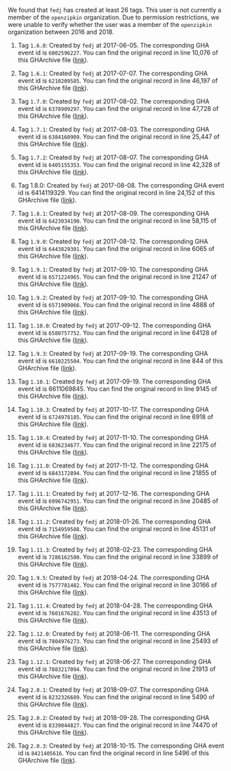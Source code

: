 We found that `fedj` has created at least 26 tags. This user is not currently a member of the `openzipkin` organization. Due to permission restrictions, we were unable to verify whether the user was a member of the `openzipkin` organization between 2016 and 2018. 

1. Tag `1.6.0`: Created by `fedj` at 2017-06-05. The corresponding GHA event id is `6002596227`. You can find the original record in line 10,076 of this GHArchive file ([link](https://data.gharchive.org/2017-06-05-13.json.gz)).

2. Tag `1.6.1`: Created by `fedj` at 2017-07-07. The corresponding GHA event id is `6210209585`. You can find the original record in line 46,197 of this GHArchive file ([link](https://data.gharchive.org/2017-07-07-7.json.gz)).

3. Tag `1.7.0`: Created by `fedj` at 2017-08-02. The corresponding GHA event id is `6378909297`. You can find the original record in line 47,728 of this GHArchive file ([link](https://data.gharchive.org/2017-08-02-13.json.gz)).

4. Tag `1.7.1`: Created by `fedj` at 2017-08-03. The corresponding GHA event id is `6384160909`. You can find the original record in line 25,447 of this GHArchive file ([link](https://data.gharchive.org/2017-08-03-3.json.gz)).

5. Tag `1.7.2`: Created by `fedj` at 2017-08-07. The corresponding GHA event id is `6405155353`. You can find the original record in line 42,328 of this GHArchive file ([link](https://data.gharchive.org/2017-08-07-6.json.gz)).

6. Tag 1.8.0: Created by `fedj` at 2017-08-08. The corresponding GHA event id is 6414119329. You can find the original record in line 24,152 of this GHArchive file ([link](https://data.gharchive.org/2017-08-08-9.json.gz)).

7. Tag `1.8.1`: Created by `fedj` at 2017-08-09. The corresponding GHA event id is `6423034190`. You can find the original record in line 58,115 of this GHArchive file ([link](https://data.gharchive.org/2017-08-09-9.json.gz)).

8. Tag `1.9.0`: Created by `fedj` at 2017-08-12. The corresponding GHA event id is `6443829301`. You can find the original record in line 6065 of this GHArchive file ([link](https://data.gharchive.org/2017-08-12-1.json.gz)).

9. Tag `1.9.1`: Created by `fedj` at 2017-09-10. The corresponding GHA event id is `6571224965`. You can find the original record in line 21247 of this GHArchive file ([link](https://data.gharchive.org/2017-09-10-11.json.gz)).

10. Tag `1.9.2`: Created by `fedj` at 2017-09-10. The corresponding GHA event id is `6571909066`. You can find the original record in line 4888 of this GHArchive file ([link](https://data.gharchive.org/2017-09-10-20.json.gz)).

11. Tag `1.10.0`: Created by `fedj` at 2017-09-12. The corresponding GHA event id is `6580757752`. You can find the original record in line 64128 of this GHArchive file ([link](https://data.gharchive.org/2017-09-12-15.json.gz)).

12. Tag `1.9.3`: Created by `fedj` at 2017-09-19. The corresponding GHA event id is `6610225504`. You can find the original record in line 844 of this GHArchive file ([link](https://data.gharchive.org/2017-09-19-17.json.gz)).

13. Tag `1.10.1`: Created by `fedj` at 2017-09-19. The corresponding GHA event id is 6611069845. You can find the original record in line 9145 of this GHArchive file ([link](https://data.gharchive.org/2017-09-19-20.json.gz)).

14. Tag `1.10.3`: Created by `fedj` at 2017-10-17. The corresponding GHA event id is `6724978185`. You can find the original record in line 6918 of this GHArchive file ([link](https://data.gharchive.org/2017-10-17-2.json.gz)).

15. Tag `1.10.4`: Created by `fedj` at 2017-11-10. The corresponding GHA event id is `6836234677`. You can find the original record in line 22175 of this GHArchive file ([link](https://data.gharchive.org/2017-11-10-6.json.gz)).

16. Tag `1.11.0`: Created by `fedj` at 2017-11-12. The corresponding GHA event id is `6843172894`. You can find the original record in line 21855 of this GHArchive file ([link](https://data.gharchive.org/2017-11-12-12.json.gz)).

17. Tag `1.11.1`: Created by `fedj` at 2017-12-16. The corresponding GHA event id is `6996742951`. You can find the original record in line 20485 of this GHArchive file ([link](https://data.gharchive.org/2017-12-16-4.json.gz)).

18. Tag `1.11.2`: Created by `fedj` at 2018-01-26. The corresponding GHA event id is `7154959508`. You can find the original record in line 45131 of this GHArchive file ([link](https://data.gharchive.org/2018-01-26-10.json.gz)).

19. Tag `1.11.3`: Created by `fedj` at 2018-02-23. The corresponding GHA event id is `7286162500`. You can find the original record in line 33899 of this GHArchive file ([link](https://data.gharchive.org/2018-02-23-8.json.gz)).

20. Tag `1.9.5`: Created by `fedj` at 2018-04-24. The corresponding GHA event id is `7577781482`. You can find the original record in line 30166 of this GHArchive file ([link](https://data.gharchive.org/2018-04-24-11.json.gz)).

21. Tag `1.11.4`: Created by `fedj` at 2018-04-28. The corresponding GHA event id is `7601676282`. You can find the original record in line 43513 of this GHArchive file ([link](https://data.gharchive.org/2018-04-28-15.json.gz)).

22. Tag `1.12.0`: Created by `fedj` at 2018-06-11. The corresponding GHA event id is `7804976273`. You can find the original record in line 25493 of this GHArchive file ([link](https://data.gharchive.org/2018-06-11-9.json.gz)).

23. Tag `1.12.1`: Created by `fedj` at 2018-06-27. The corresponding GHA event id is `7883217094`. You can find the original record in line 21913 of this GHArchive file ([link](https://data.gharchive.org/2018-06-27-3.json.gz)).

24. Tag `2.0.1`: Created by `fedj` at 2018-09-07. The corresponding GHA event id is `8232326689`. You can find the original record in line 5490 of this GHArchive file ([link](https://data.gharchive.org/2018-09-07-19.json.gz)).

25. Tag `2.0.2`: Created by `fedj` at 2018-09-28. The corresponding GHA event id is `8339044827`. You can find the original record in line 74470 of this GHArchive file ([link](https://data.gharchive.org/2018-09-28-15.json.gz)).

26. Tag `2.0.3`: Created by `fedj` at 2018-10-15. The corresponding GHA event id is `8421405616`. You can find the original record in line 5496 of this GHArchive file ([link](https://data.gharchive.org/2018-10-15-13.json.gz)).